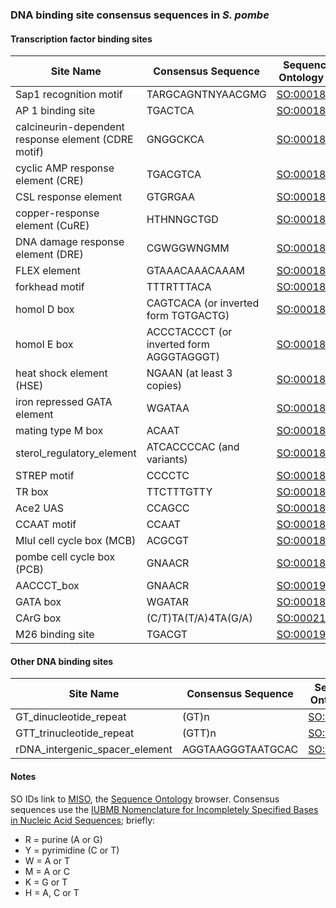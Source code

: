 ### DNA binding site consensus sequences in *S. pombe*

#### Transcription factor binding sites

Site Name|Consensus Sequence|Sequence Ontology ID
---------|------------------|--------------------
Sap1 recognition motif|TARGCAGNTNYAACGMG|[SO:0001864](http://sequenceontology.org/browser/current_svn/term/SO:0001864)
AP 1 binding site|TGACTCA|[SO:0001842](http://sequenceontology.org/browser/current_svn/term/SO:0001842)
calcineurin-dependent response element (CDRE motif)|GNGGCKCA|[SO:0001865](http://sequenceontology.org/browser/current_svn/term/SO:0001865)
cyclic AMP response element (CRE)|TGACGTCA|[SO:0001843](http://sequenceontology.org/browser/current_svn/term/SO:0001843)
CSL response element|GTGRGAA|[SO:0001839](http://sequenceontology.org/browser/current_svn/term/SO:0001839)
copper-response element (CuRE)|HTHNNGCTGD|[SO:0001844](http://sequenceontology.org/browser/current_svn/term/SO:0001844)
DNA damage response element (DRE)|CGWGGWNGMM|[SO:0001845](http://sequenceontology.org/browser/current_svn/term/SO:0001845)
FLEX element|GTAAACAAACAAAM|[SO:0001846](http://sequenceontology.org/browser/current_svn/term/SO:0001846)
forkhead motif|TTTRTTTACA|[SO:0001847](http://sequenceontology.org/browser/current_svn/term/SO:0001847)
homol D box|CAGTCACA (or inverted form TGTGACTG)|[SO:0001848](http://sequenceontology.org/browser/current_svn/term/SO:0001848)
homol E box|ACCCTACCCT (or inverted form AGGGTAGGGT)|[SO:0001849](http://sequenceontology.org/browser/current_svn/term/SO:0001849)
heat shock element (HSE)|NGAAN (at least 3 copies)|[SO:0001850](http://sequenceontology.org/browser/current_svn/term/SO:0001850)
iron repressed GATA element|WGATAA|[SO:0001851](http://sequenceontology.org/browser/current_svn/term/SO:0001851)
mating type M box|ACAAT|[SO:0001852](http://sequenceontology.org/browser/current_svn/term/SO:0001852)
sterol_regulatory_element|ATCACCCCAC (and variants)|[SO:0001861](http://sequenceontology.org/browser/current_svn/term/SO:0001861)
STREP motif|CCCCTC|[SO:0001859](http://sequenceontology.org/browser/current_svn/term/SO:0001859)
TR box|TTCTTTGTTY|[SO:0001858](http://sequenceontology.org/browser/current_svn/term/SO:0001858)
Ace2 UAS|CCAGCC|[SO:0001857](http://sequenceontology.org/browser/current_svn/term/SO:0001857)
CCAAT motif|CCAAT|[SO:0001856](http://sequenceontology.org/browser/current_svn/term/SO:0001856)
MluI cell cycle box (MCB)|ACGCGT|[SO:0001855](http://sequenceontology.org/browser/current_svn/term/SO:0001855)
pombe cell cycle box (PCB)|GNAACR|[SO:0001871](http://sequenceontology.org/browser/current_svn/term/SO:0001871)
AACCCT_box|GNAACR|[SO:0001901](http://sequenceontology.org/browser/current_svn/term/SO:0001901)
GATA box|WGATAR|[SO:0001840](http://sequenceontology.org/browser/current_svn/term/SO:0001840)
CArG box|(C/T)TA(T/A)4TA(G/A)|[SO:0002156](http://sequenceontology.org/browser/current_svn/term/SO:0002156)
M26 binding site|TGACGT|[SO:0001900](http://sequenceontology.org/browser/current_svn/term/SO:0001900)


#### Other DNA binding sites

Site Name|Consensus Sequence|Sequence Ontology ID
---------|------------------|--------------------
GT_dinucleotide_repeat|(GT)n|[SO:0001862](http://sequenceontology.org/browser/current_svn/term/SO:0001862)
GTT_trinucleotide_repeat|(GTT)n|[SO:0001863](http://sequenceontology.org/browser/current_svn/term/SO:0001863)
rDNA_intergenic_spacer_element|AGGTAAGGGTAATGCAC|[SO:0001860](http://sequenceontology.org/browser/current_svn/term/SO:0001860)

#### Notes

SO IDs link to [MISO](http://sequenceontology.org/browser/obob.cgi), the [Sequence Ontology](http://sequenceontology.org/) browser. Consensus sequences use the [IUBMB Nomenclature for Incompletely Specified Bases in Nucleic Acid Sequences](http://www.sbcs.qmul.ac.uk/iubmb/misc/naseq.html); briefly:

 -   R = purine (A or G)
 -   Y = pyrimidine (C or T)
 -   W = A or T
 -   M = A or C
 -   K = G or T
 -   H = A, C or T

